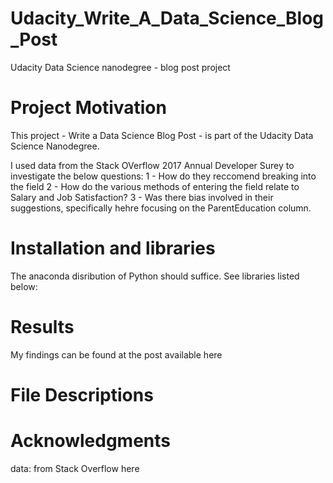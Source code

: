 # Udacity_Write_A_Data_Science_Blog_Post
Udacity Data Science nanodegree - blog post project

# Project Motivation
This project - Write a Data Science Blog Post - is part of the Udacity Data Science Nanodegree.

I used data from the Stack OVerflow 2017 Annual Developer Surey to investigate the below questions:
1 - How do they reccomend breaking into the field
2 - How do the various methods of entering the field relate to Salary and Job Satisfaction?
3 - Was there bias involved in their suggestions, specifically hehre focusing on the ParentEducation column. 


# Installation and libraries
The anaconda disribution of Python should suffice.
See libraries listed below:

# Results
My findings can be found at the post available here

# File Descriptions

# Acknowledgments
data: from Stack Overflow here

